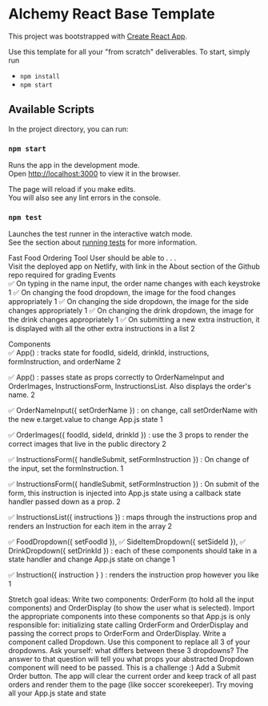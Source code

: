 # Alchemy React Base Template

This project was bootstrapped with [Create React App](https://github.com/facebook/create-react-app).

Use this template for all your "from scratch" deliverables. To start, simply run

- `npm install`
- `npm start`

## Available Scripts

In the project directory, you can run:

### `npm start`

Runs the app in the development mode.\
Open [http://localhost:3000](http://localhost:3000) to view it in the browser.

The page will reload if you make edits.\
You will also see any lint errors in the console.

### `npm test`

Launches the test runner in the interactive watch mode.\
See the section about [running tests](https://facebook.github.io/create-react-app/docs/running-tests) for more information.

Fast Food Ordering Tool
User should be able to . . .	
Visit the deployed app on Netlify, with link in the About section of the Github repo	required for grading
Events	
✅ On typing in the name input, the order name changes with each keystroke	1
✅ On changing the food dropdown, the image for the food changes appropriately	1
✅ On changing the side dropdown, the image for the side changes appropriately	1
✅ On changing the drink dropdown, the image for the drink changes appropriately	1
✅ On submitting a new extra instruction, it is displayed with all the other extra instructions in a list	2


Components	
✅ App() : tracks state for foodId, sideId, drinkId, instructions, formInstruction, and orderName	2

✅ App() : passes state as props correctly to OrderNameInput and OrderImages, InstructionsForm, InstructionsList. Also displays the order's name.	2

✅ OrderNameInput({ setOrderName }) : on change, call setOrderName with the new e.target.value to change App.js state	1

✅ OrderImages({ foodId, sideId, drinkId }) : use the 3 props to render the correct images that live in the public directory	2

✅ InstructionsForm({ handleSubmit, setFormInstruction }) : On change of the input, set the formInstruction.	1

✅ InstructionsForm({ handleSubmit, setFormInstruction }) : On submit of the form, this instruction is injected into App.js state using a callback state handler passed down as a prop.	2

✅ InstructionsList({ instructions }) : maps through the instructions prop and renders an Instruction for each item in the array	2

✅ FoodDropdown({ setFoodId }), ✅ SideItemDropdown({ setSideId }), ✅ DrinkDropdown({ setDrinkId }) : each of these components should take in a state handler and change App.js state on change	1

✅ Instruction({ instruction } ) : renders the instruction prop however you like	1

Stretch goal ideas:
Write two components: OrderForm (to hold all the input components) and OrderDisplay (to show the user what is selected). Import the appropriate components into these components so that App.js is only responsible for:
initializing state
calling OrderForm and OrderDisplay and
passing the correct props to OrderForm and OrderDisplay.
Write a component called Dropdown. Use this component to replace all 3 of your dropdowns. Ask yourself: what differs between these 3 dropdowns? The answer to that question will tell you what props your abstracted Dropdown component will need to be passed. This is a challenge :)
Add a Submit Order button. The app will clear the current order and keep track of all past orders and render them to the page (like soccer scorekeeper).
Try moving all your App.js state and state